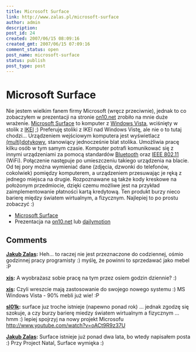 ```yaml
---
title: Microsoft Surface
link: http://www.zalas.pl/microsoft-surface
author: admin
description: 
post_id: 24
created: 2007/06/15 08:09:16
created_gmt: 2007/06/15 07:09:16
comment_status: open
post_name: microsoft-surface
status: publish
post_type: post
---
```


<!--Nie jestem wielkim fanem firmy Microsoft (wręcz przeciwnie), jednak to co zobaczyłem w prezentacji na stronie on10.net zrobiło na mnie duże wrażenie. Microsoft Surface to komputer z Windows Vista, wciśnięty w stolik z IKEI ;) Preferuję stoliki z IKEI nad Windows Vistę, ale nie o to tutaj chodzi...-->

# Microsoft Surface

Nie jestem wielkim fanem firmy Microsoft (wręcz przeciwnie), jednak to co zobaczyłem w prezentacji na stronie [on10.net](http://on10.net/Blogs/larry/first-look-microsoft-surfacing-computing/) zrobiło na mnie duże wrażenie. [Microsoft Surface](http://en.wikipedia.org/wiki/Microsoft_Surface) to komputer z [Windows Vista](http://pl.wikipedia.org/wiki/Microsoft_Windows_Vista), wciśnięty w stolik z [IKEI](http://www.ikea.com/ms/pl_PL/) ;) Preferuję stoliki z IKEI nad Windows Vistę, ale nie o to tutaj chodzi... Urządzeniem wejściowym komputera jest wyświetlacz [(multi)dotykowy](http://en.wikipedia.org/wiki/Multi-touch), stanowiący jednocześnie blat stolika. Umożliwia pracę kilku osób w tym samym czasie. Komputer potrafi komunikować się z innymi urządzeniami za pomocą standardów [Bluetooth](http://pl.wikipedia.org/wiki/Bluetooth) oraz [IEEE 802.11](http://pl.wikipedia.org/wiki/802.11) (WiFi). Połączenie następuje po umieszczeniu takiego urządzenia na blacie. Od tej pory można wymieniać dane (zdjęcia, dzwonki do telefonów, cokolwiek) pomiędzy komputerem, a urządzeniem przesuwając je ręką z jednego miejsca na drugie. Rozpoznawane są także kody kreskowe na położonym przedmiocie, dzięki czemu możliwe jest na przykład zaimplementowanie płatności kartą kredytową. Ten produkt burzy nieco barierę między światem wirtualnym, a fizycznym. Najlepiej to po prostu zobaczyć :) 

  * [Microsoft Surface](http://www.microsoft.com/surface/)
  * Prezentacja na [on10.net](http://on10.net/Blogs/larry/first-look-microsoft-surfacing-computing/) lub [dailymotion ](http://www.dailymotion.com/us/cluster/tech/featured/video/x24b5d_microsoftsurfacingon10)

## Comments

**[Jakub Zalas](#49 "2007-06-16 07:16:27"):** Heh... to raczej nie jest przeznaczone do codziennej, ośmio godzinnej pracy programisty :) myślę, że powinni to sprzedawać jako mebel :P

**[xis](#45 "2007-06-15 21:42:21"):** A wyobrażasz sobie pracę na tym przez osiem godzin dziennie? :)

**[xis](#51 "2007-06-16 09:25:07"):** Czyli wreszcie mają zastosowanie do swojego nowego systemu :) MS Windows Vista - 90% mebli już wie! :P

**[sl01k](#2976 "2009-08-14 07:22:00"):** surface juz troche istnieje (napewno ponad rok) ... jednak zgodzę się szokuje, a czy burzy barierę miedzy światem wirtualnym a fizycznym ... hmm :) lepiej spojrzyj na nowy projekt Microsofu http://www.youtube.com/watch?v=oACt9R9z37U

**[Jakub Zalas](#2977 "2009-08-16 02:27:12"):** Surface istnieje już ponad dwa lata, bo wtedy napisałem posta :) Przy Project Natal, Surface wymięka :)

